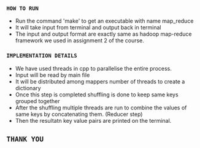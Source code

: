 ### `HOW TO RUN `
- Run the command 'make' to get an executable with name map_reduce
- It will take input from terminal and output back in terminal
- The input and output format are exactly same as hadoop map-reduce framework we used in assignment 2 of the course.

### `IMPLEMENTATION DETAILS`

- We have used threads in cpp to parallelise the entire process.
- Input will be read by main file
- It will be distributed among mappers number of threads to create a dictionary
- Once this step is completed shuffling is done to keep same keys grouped together
- After the shuffling multiple threads are run to combine the values of same keys by concatenating them. (Reducer step)
- Then the resultatn key value pairs are printed on the terminal.


## `THANK YOU`
